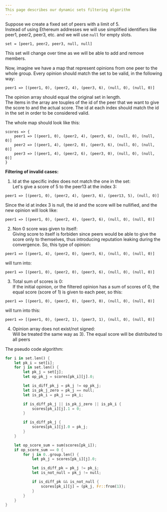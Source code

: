 ```yaml
---
This page describes our dynamic sets filtering algorithm
---
```


Suppose we create a fixed set of peers with a limit of 5.\
Instead of using Ethereum addresses we will use simplified identifiers
like peer1, peer2, peer3, etc. and we will use `null` for empty slots.

```
set = [peer1, peer2, peer3, null, null]
```

This set will change over time as we will be able to add and remove members.

Now, imagine we have a map that represent opinions from one peer to the whole group. Every opinion should match the set to be valid, in the following way:
```
peer1 => [(peer1, 0), (peer2, 4), (peer3, 6), (null, 0), (null, 0)]
```
The opinion array should equal the original set in length.\
The items in the array are touples of the id of the peer that we want to give the score to and the actual score. The id at each index should match the id in the set in order to be considered valid.

The whole map should look like this:
```
scores => {
    peer1 => [(peer1, 0), (peer2, 4), (peer3, 6), (null, 0), (null, 0)]
    peer2 => [(peer1, 4), (peer2, 0), (peer3, 6), (null, 0), (null, 0)]
    peer3 => [(peer1, 4), (peer2, 6), (peer3, 0), (null, 0), (null, 0)]
}
```

**Filtering of invalid cases:**

1) Id at the specific index does not match the one in the set:\
Let's give a score of 5 to the peer13 at the index 3:
```
peer1 => [(peer1, 0), (peer2, 4), (peer3, 6), (peer13, 5), (null, 0)]
```
Since the id at index 3 is null, the id and the score will be nullified, and the new opinion will look like:
```
peer1 => [(peer1, 0), (peer2, 4), (peer3, 6), (null, 0), (null, 0)]
```

2) Non 0 score was given to itself:\
Giving score to itself is forbiden since peers would be able to give the score only to themselves, thus introducing reputation leaking during the convergence.
So, this type of opinion:
```
peer1 => [(peer1, 4), (peer2, 0), (peer3, 6), (null, 0), (null, 0)]
```
will turn into:
```
peer1 => [(peer1, 0), (peer2, 0), (peer3, 6), (null, 0), (null, 0)]
```

3) Total sum of scores is 0:\
If the initial opinion, or the filtered opinion has a sum of scores of 0,
the equal score (score of 1) is given to each peer, so this:
```
peer1 => [(peer1, 0), (peer2, 0), (peer3, 0), (null, 0), (null, 0)]
```
will turn into this:
```
peer1 => [(peer1, 0), (peer2, 1), (peer3, 1), (null, 0), (null, 0)]
```

4) Opinion array does not exist/not signed:\
Will be treated the same way as 3). The equal score will be distributed to all peers

The pseudo code algorithm:
```rust
for i in set.len() {
    let pk_i = set[i];
    for j in set.len() {
        let pk_j = set[j];
        let op_pk_j = scores[pk_i][j].0;

        let is_diff_pk_j = pk_j != op_pk_j;
        let is_pk_j_zero = pk_j == null;
        let is_pk_i = pk_j == pk_i;

        if is_diff_pk_j || is_pk_j_zero || is_pk_i {
            scores[pk_i][j].1 = 0;
        }

        if is_diff_pk_j {
            scores[pk_i][j].0 = pk_j;
        }
    }

    let op_score_sum = sum(scores[pk_i]);
    if op_score_sum == 0 {
        for j in 0..group.len() {
            let pk_j = scores[pk_i][j].0;

            let is_diff_pk = pk_j != pk_i;
            let is_not_null = pk_j != null;

            if is_diff_pk && is_not_null {
                scores[pk_i][j] = (pk_j, Fr::from(1));
            }
        }
    }
}
```
